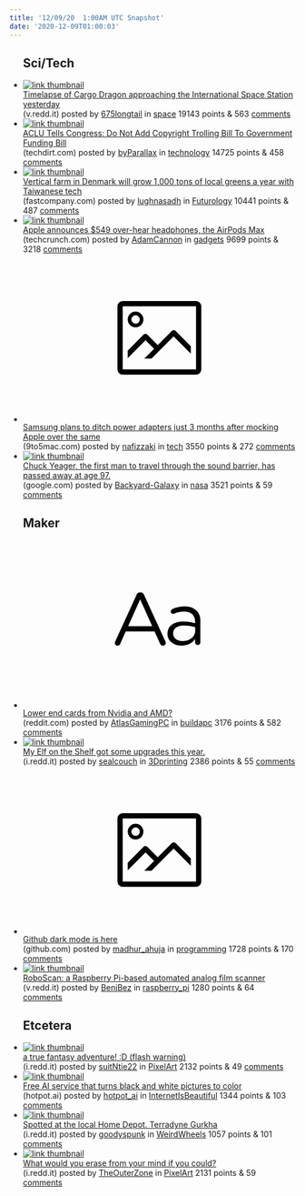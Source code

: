 ```yaml
---
title: '12/09/20  1:00AM UTC Snapshot'
date: '2020-12-09T01:00:03'
---
```

<ul>
<h2>Sci/Tech</h2>

<li><a href='https://v.redd.it/r43j7p9jrz361'><img src='https://b.thumbs.redditmedia.com/Jk3OjejUizPzfa3kGF-3ExLlH16g8b-_nkUNcGs7UlQ.jpg' alt='link thumbnail'></a><div><div class='linkTitle'><a href='https://v.redd.it/r43j7p9jrz361'>Timelapse of Cargo Dragon approaching the International Space Station yesterday</a></div>(v.redd.it) posted by <a href='https://www.reddit.com/user/675longtail'>675longtail</a> in <a href='https://www.reddit.com/r/space'>space</a> 19143 points & 563 <a href='https://www.reddit.com/r/space/comments/k97kst/timelapse_of_cargo_dragon_approaching_the/'>comments</a></div></li>

<li><a href='https://www.techdirt.com/articles/20201207/16542345838/aclu-tells-congress-do-not-add-copyright-trolling-bill-to-government-funding-bill.shtml'><img src='https://b.thumbs.redditmedia.com/4x2FKJnMB_4-pK79ea5k63mZ1A3iFAPKoF3fC87eA-A.jpg' alt='link thumbnail'></a><div><div class='linkTitle'><a href='https://www.techdirt.com/articles/20201207/16542345838/aclu-tells-congress-do-not-add-copyright-trolling-bill-to-government-funding-bill.shtml'>ACLU Tells Congress: Do Not Add Copyright Trolling Bill To Government Funding Bill</a></div>(techdirt.com) posted by <a href='https://www.reddit.com/user/byParallax'>byParallax</a> in <a href='https://www.reddit.com/r/technology'>technology</a> 14725 points & 458 <a href='https://www.reddit.com/r/technology/comments/k95mb5/aclu_tells_congress_do_not_add_copyright_trolling/'>comments</a></div></li>

<li><a href='https://www.fastcompany.com/90582905/this-vertical-farm-in-denmark-will-grow-1000-tons-of-local-greens-a-year?'><img src='https://b.thumbs.redditmedia.com/HpqfueVFhmu0Pg8BKISzGi9vosJ7q57pPsFO1GysrGo.jpg' alt='link thumbnail'></a><div><div class='linkTitle'><a href='https://www.fastcompany.com/90582905/this-vertical-farm-in-denmark-will-grow-1000-tons-of-local-greens-a-year?'>Vertical farm in Denmark will grow 1,000 tons of local greens a year with Taiwanese tech</a></div>(fastcompany.com) posted by <a href='https://www.reddit.com/user/lughnasadh'>lughnasadh</a> in <a href='https://www.reddit.com/r/Futurology'>Futurology</a> 10441 points & 487 <a href='https://www.reddit.com/r/Futurology/comments/k93tei/vertical_farm_in_denmark_will_grow_1000_tons_of/'>comments</a></div></li>

<li><a href='https://techcrunch.com/2020/12/08/apple-announces-549-over-hear-headphones-the-airpods-max/'><img src='https://b.thumbs.redditmedia.com/hq1edFPQ-_kSQGqiWKCHzV7H7iHI_3GpLzcgCmvss7w.jpg' alt='link thumbnail'></a><div><div class='linkTitle'><a href='https://techcrunch.com/2020/12/08/apple-announces-549-over-hear-headphones-the-airpods-max/'>Apple announces $549 over-hear headphones, the AirPods Max</a></div>(techcrunch.com) posted by <a href='https://www.reddit.com/user/AdamCannon'>AdamCannon</a> in <a href='https://www.reddit.com/r/gadgets'>gadgets</a> 9699 points & 3218 <a href='https://www.reddit.com/r/gadgets/comments/k94bl4/apple_announces_549_overhear_headphones_the/'>comments</a></div></li>

<li><a href='https://9to5mac.com/2020/12/07/samsung-ditch-power-adapters-after-mocking-apple/'><svg version='1.1' viewBox='-34 -14 104 64' preserveAspectRatio='xMidYMid meet' xmlns='http://www.w3.org/2000/svg' xmlns:xlink='http://www.w3.org/1999/xlink'>
    <title>link thumbnail</title>
    <path d='M32,4H4A2,2,0,0,0,2,6V30a2,2,0,0,0,2,2H32a2,2,0,0,0,2-2V6A2,2,0,0,0,32,4ZM4,30V6H32V30Z'></path>
    <path d='M8.92,14a3,3,0,1,0-3-3A3,3,0,0,0,8.92,14Zm0-4.6A1.6,1.6,0,1,1,7.33,11,1.6,1.6,0,0,1,8.92,9.41Z'></path>
    <path d='M22.78,15.37l-5.4,5.4-4-4a1,1,0,0,0-1.41,0L5.92,22.9v2.83l6.79-6.79L16,22.18l-3.75,3.75H15l8.45-8.45L30,24V21.18l-5.81-5.81A1,1,0,0,0,22.78,15.37Z'></path>
    </svg></a><div><div class='linkTitle'><a href='https://9to5mac.com/2020/12/07/samsung-ditch-power-adapters-after-mocking-apple/'>Samsung plans to ditch power adapters just 3 months after mocking Apple over the same</a></div>(9to5mac.com) posted by <a href='https://www.reddit.com/user/nafizzaki'>nafizzaki</a> in <a href='https://www.reddit.com/r/tech'>tech</a> 3550 points & 272 <a href='https://www.reddit.com/r/tech/comments/k93o31/samsung_plans_to_ditch_power_adapters_just_3/'>comments</a></div></li>

<li><a href='https://www.google.com/amp/s/www.khou.com/amp/article/news/nation-world/chuck-yeager-obit/507-3ea329c3-68b8-481b-9017-41f9db373e56'><img src='https://b.thumbs.redditmedia.com/RIdwNbsRiONEapXpCIv7pH2GdhXY-0rInpWOrWt0hsM.jpg' alt='link thumbnail'></a><div><div class='linkTitle'><a href='https://www.google.com/amp/s/www.khou.com/amp/article/news/nation-world/chuck-yeager-obit/507-3ea329c3-68b8-481b-9017-41f9db373e56'>Chuck Yeager, the first man to travel through the sound barrier, has passed away at age 97.</a></div>(google.com) posted by <a href='https://www.reddit.com/user/Backyard-Galaxy'>Backyard-Galaxy</a> in <a href='https://www.reddit.com/r/nasa'>nasa</a> 3521 points & 59 <a href='https://www.reddit.com/r/nasa/comments/k8x5kw/chuck_yeager_the_first_man_to_travel_through_the/'>comments</a></div></li>

<h2>Maker</h2>

<li><a href='https://www.reddit.com/r/buildapc/comments/k91aq0/lower_end_cards_from_nvidia_and_amd/'><svg version='1.1' viewBox='-34 -12 104 64' preserveAspectRatio='xMidYMid slice' xmlns='http://www.w3.org/2000/svg' xmlns:xlink='http://www.w3.org/1999/xlink'>
    <title>text link thumbnail</title>
    <path d='M12.19,8.84a1.45,1.45,0,0,0-1.4-1h-.12a1.46,1.46,0,0,0-1.42,1L1.14,26.56a1.29,1.29,0,0,0-.14.59,1,1,0,0,0,1,1,1.12,1.12,0,0,0,1.08-.77l2.08-4.65h11l2.08,4.59a1.24,1.24,0,0,0,1.12.83,1.08,1.08,0,0,0,1.08-1.08,1.64,1.64,0,0,0-.14-.57ZM6.08,20.71l4.59-10.22,4.6,10.22Z'>
    </path>
    <path d='M32.24,14.78A6.35,6.35,0,0,0,27.6,13.2a11.36,11.36,0,0,0-4.7,1,1,1,0,0,0-.58.89,1,1,0,0,0,.94.92,1.23,1.23,0,0,0,.39-.08,8.87,8.87,0,0,1,3.72-.81c2.7,0,4.28,1.33,4.28,3.92v.5a15.29,15.29,0,0,0-4.42-.61c-3.64,0-6.14,1.61-6.14,4.64v.05c0,2.95,2.7,4.48,5.37,4.48a6.29,6.29,0,0,0,5.19-2.48V26.9a1,1,0,0,0,1,1,1,1,0,0,0,1-1.06V19A5.71,5.71,0,0,0,32.24,14.78Zm-.56,7.7c0,2.28-2.17,3.89-4.81,3.89-1.94,0-3.61-1.06-3.61-2.86v-.06c0-1.8,1.5-3,4.2-3a15.2,15.2,0,0,1,4.22.61Z'>
    </path>
    </svg></a><div><div class='linkTitle'><a href='https://www.reddit.com/r/buildapc/comments/k91aq0/lower_end_cards_from_nvidia_and_amd/'>Lower end cards from Nvidia and AMD?</a></div>(reddit.com) posted by <a href='https://www.reddit.com/user/AtlasGamingPC'>AtlasGamingPC</a> in <a href='https://www.reddit.com/r/buildapc'>buildapc</a> 3176 points & 582 <a href='https://www.reddit.com/r/buildapc/comments/k91aq0/lower_end_cards_from_nvidia_and_amd/'>comments</a></div></li>

<li><a href='https://i.redd.it/40ygytct2z361.jpg'><img src='https://b.thumbs.redditmedia.com/I8yEmDGV_jGBHeLBH2b-etgvrcAkCSONd0z6MdVQP0U.jpg' alt='link thumbnail'></a><div><div class='linkTitle'><a href='https://i.redd.it/40ygytct2z361.jpg'>My Elf on the Shelf got some upgrades this year.</a></div>(i.redd.it) posted by <a href='https://www.reddit.com/user/sealcouch'>sealcouch</a> in <a href='https://www.reddit.com/r/3Dprinting'>3Dprinting</a> 2386 points & 55 <a href='https://www.reddit.com/r/3Dprinting/comments/k94zth/my_elf_on_the_shelf_got_some_upgrades_this_year/'>comments</a></div></li>

<li><a href='https://github.com/settings/appearance'><svg version='1.1' viewBox='-34 -14 104 64' preserveAspectRatio='xMidYMid meet' xmlns='http://www.w3.org/2000/svg' xmlns:xlink='http://www.w3.org/1999/xlink'>
    <title>link thumbnail</title>
    <path d='M32,4H4A2,2,0,0,0,2,6V30a2,2,0,0,0,2,2H32a2,2,0,0,0,2-2V6A2,2,0,0,0,32,4ZM4,30V6H32V30Z'></path>
    <path d='M8.92,14a3,3,0,1,0-3-3A3,3,0,0,0,8.92,14Zm0-4.6A1.6,1.6,0,1,1,7.33,11,1.6,1.6,0,0,1,8.92,9.41Z'></path>
    <path d='M22.78,15.37l-5.4,5.4-4-4a1,1,0,0,0-1.41,0L5.92,22.9v2.83l6.79-6.79L16,22.18l-3.75,3.75H15l8.45-8.45L30,24V21.18l-5.81-5.81A1,1,0,0,0,22.78,15.37Z'></path>
    </svg></a><div><div class='linkTitle'><a href='https://github.com/settings/appearance'>Github dark mode is here</a></div>(github.com) posted by <a href='https://www.reddit.com/user/madhur_ahuja'>madhur_ahuja</a> in <a href='https://www.reddit.com/r/programming'>programming</a> 1728 points & 170 <a href='https://www.reddit.com/r/programming/comments/k98u6v/github_dark_mode_is_here/'>comments</a></div></li>

<li><a href='https://v.redd.it/f9a0bhoqry361'><img src='https://b.thumbs.redditmedia.com/gB2vWKft3q3SooaQxYTIQLItk7zR2bqDioCmT0XcrNo.jpg' alt='link thumbnail'></a><div><div class='linkTitle'><a href='https://v.redd.it/f9a0bhoqry361'>RoboScan: a Raspberry Pi-based automated analog film scanner</a></div>(v.redd.it) posted by <a href='https://www.reddit.com/user/BenjBez'>BenjBez</a> in <a href='https://www.reddit.com/r/raspberry_pi'>raspberry_pi</a> 1280 points & 64 <a href='https://www.reddit.com/r/raspberry_pi/comments/k9476e/roboscan_a_raspberry_pibased_automated_analog/'>comments</a></div></li>

<h2>Etcetera</h2>

<li><a href='https://i.redd.it/6kvu4mp9tz361.gif'><img src='https://b.thumbs.redditmedia.com/eEeI9Jqmm22-6fHnx2Paq81SRCKyaZbsQ3DwCGIsbuM.jpg' alt='link thumbnail'></a><div><div class='linkTitle'><a href='https://i.redd.it/6kvu4mp9tz361.gif'>a true fantasy adventure! :D (flash warning)</a></div>(i.redd.it) posted by <a href='https://www.reddit.com/user/suitNtie22'>suitNtie22</a> in <a href='https://www.reddit.com/r/PixelArt'>PixelArt</a> 2132 points & 49 <a href='https://www.reddit.com/r/PixelArt/comments/k97sb2/a_true_fantasy_adventure_d_flash_warning/'>comments</a></div></li>

<li><a href='https://hotpot.ai/colorize-picture'><img src='https://b.thumbs.redditmedia.com/LJVX9dzR_dvSBz6aScENqJp2W-FmYqrliYKqC3KIxHk.jpg' alt='link thumbnail'></a><div><div class='linkTitle'><a href='https://hotpot.ai/colorize-picture'>Free AI service that turns black and white pictures to color</a></div>(hotpot.ai) posted by <a href='https://www.reddit.com/user/hotpot_ai'>hotpot_ai</a> in <a href='https://www.reddit.com/r/InternetIsBeautiful'>InternetIsBeautiful</a> 1344 points & 103 <a href='https://www.reddit.com/r/InternetIsBeautiful/comments/k8yoga/free_ai_service_that_turns_black_and_white/'>comments</a></div></li>

<li><a href='https://i.redd.it/r393vsixpz361.jpg'><img src='https://b.thumbs.redditmedia.com/4vWybwJAiTzbKaI-WA5HZdNFzG55m6mUmwIwJV_atTI.jpg' alt='link thumbnail'></a><div><div class='linkTitle'><a href='https://i.redd.it/r393vsixpz361.jpg'>Spotted at the local Home Depot. Terradyne Gurkha</a></div>(i.redd.it) posted by <a href='https://www.reddit.com/user/goodyspunk'>goodyspunk</a> in <a href='https://www.reddit.com/r/WeirdWheels'>WeirdWheels</a> 1057 points & 101 <a href='https://www.reddit.com/r/WeirdWheels/comments/k97e3o/spotted_at_the_local_home_depot_terradyne_gurkha/'>comments</a></div></li>

<li><a href='https://i.redd.it/fbvlfllzhx361.gif'><img src='https://a.thumbs.redditmedia.com/LIGoaSMhcd3Gyl8Dum_HEnISsx3Kan6MCMKSUJD1aT0.jpg' alt='link thumbnail'></a><div><div class='linkTitle'><a href='https://i.redd.it/fbvlfllzhx361.gif'>What would you erase from your mind if you could?</a></div>(i.redd.it) posted by <a href='https://www.reddit.com/user/TheOuterZone'>TheOuterZone</a> in <a href='https://www.reddit.com/r/PixelArt'>PixelArt</a> 2131 points & 59 <a href='https://www.reddit.com/r/PixelArt/comments/k90z9y/what_would_you_erase_from_your_mind_if_you_could/'>comments</a></div></li>

</ul>
